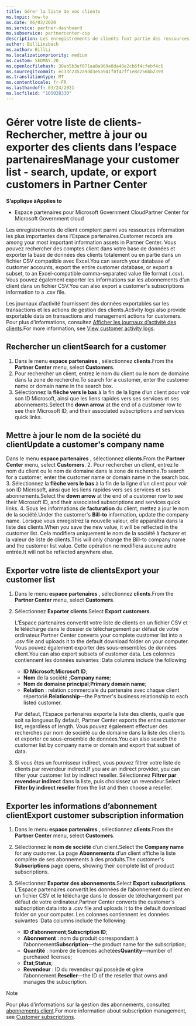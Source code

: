 ```yaml
---
title: Gérer la liste de vos clients
ms.topic: how-to
ms.date: 06/03/2020
ms.service: partner-dashboard
ms.subservice: partnercenter-csp
description: Les enregistrements de clients font partie des ressources d’informations les plus importantes. Découvrez comment afficher, Rechercher, mettre à jour & exporter des informations dans votre liste de clients de l’espace partenaires.
author: BillLinzbach
ms.author: BillLi
ms.localizationpriority: medium
ms.custom: SEOMAY.20
ms.openlocfilehash: 38ab5b3ef871aa8a969e8da48e2cb6f4cfebf4c6
ms.sourcegitcommit: ec33c2352a9dd3e5a941f0f42ff1e8d256bb2399
ms.translationtype: MT
ms.contentlocale: fr-FR
ms.lasthandoff: 03/24/2021
ms.locfileid: "105028330"
---
```

# <a name="manage-your-customer-list---search-update-or-export-customers-in-partner-center"></a><span data-ttu-id="c3a93-104">Gérer votre liste de clients-Rechercher, mettre à jour ou exporter des clients dans l’espace partenaires</span><span class="sxs-lookup"><span data-stu-id="c3a93-104">Manage your customer list - search, update, or export customers in Partner Center</span></span>

<span data-ttu-id="c3a93-105">**S’applique à**</span><span class="sxs-lookup"><span data-stu-id="c3a93-105">**Applies to**</span></span>

- <span data-ttu-id="c3a93-106">Espace partenaires pour Microsoft Government Cloud</span><span class="sxs-lookup"><span data-stu-id="c3a93-106">Partner Center for Microsoft Government cloud</span></span>

<span data-ttu-id="c3a93-107">Les enregistrements de client comptent parmi vos ressources information les plus importantes dans l’Espace partenaires.</span><span class="sxs-lookup"><span data-stu-id="c3a93-107">Customer records are among your most important information assets in Partner Center.</span></span> <span data-ttu-id="c3a93-108">Vous pouvez rechercher des comptes client dans votre base de données et exporter la base de données des clients totalement ou en partie dans un fichier&nbsp;CSV compatible avec Excel.</span><span class="sxs-lookup"><span data-stu-id="c3a93-108">You can search your database of customer accounts, export the entire customer database, or export a subset, to an Excel-compatible comma-separated value file format (.csv).</span></span> <span data-ttu-id="c3a93-109">Vous pouvez également exporter les informations sur les abonnements d’un client dans un fichier&nbsp;CSV.</span><span class="sxs-lookup"><span data-stu-id="c3a93-109">You can also export a customer's subscriptions information to a .csv file.</span></span>

<span data-ttu-id="c3a93-110">Les journaux d’activité fournissent des données exportables sur les transactions et les actions de gestion des clients.</span><span class="sxs-lookup"><span data-stu-id="c3a93-110">Activity logs also provide exportable data on transactions and management actions for customers.</span></span> <span data-ttu-id="c3a93-111">Pour plus d’informations, consultez [Afficher les journaux d’activité des clients](activity-logs.md).</span><span class="sxs-lookup"><span data-stu-id="c3a93-111">For more information, see [View customer activity logs](activity-logs.md).</span></span>

## <a name="search-for-a-customer"></a><span data-ttu-id="c3a93-112">Rechercher un client</span><span class="sxs-lookup"><span data-stu-id="c3a93-112">Search for a customer</span></span>

1. <span data-ttu-id="c3a93-113">Dans le menu **espace partenaires** , sélectionnez **clients**.</span><span class="sxs-lookup"><span data-stu-id="c3a93-113">From the **Partner Center** menu, select **Customers**.</span></span>
2. <span data-ttu-id="c3a93-114">Pour rechercher un client, entrez le nom du client ou le nom de domaine dans la zone de recherche.</span><span class="sxs-lookup"><span data-stu-id="c3a93-114">To search for a customer, enter the customer name or domain name in the search box.</span></span>
3. <span data-ttu-id="c3a93-115">Sélectionnez la **flèche vers le bas** à la fin de la ligne d’un client pour voir son ID&nbsp;Microsoft, ainsi que les liens rapides vers ses services et ses abonnements.</span><span class="sxs-lookup"><span data-stu-id="c3a93-115">Select the **down arrow** at the end of a customer row to see their Microsoft ID, and their associated subscriptions and services quick links.</span></span>

## <a name="update-a-customers-company-name"></a><span data-ttu-id="c3a93-116">Mettre à jour le nom de la société du client</span><span class="sxs-lookup"><span data-stu-id="c3a93-116">Update a customer's company name</span></span>

<span data-ttu-id="c3a93-117">Dans le menu **espace partenaires** , sélectionnez **clients**.</span><span class="sxs-lookup"><span data-stu-id="c3a93-117">From the **Partner Center** menu, select **Customers**.</span></span>
2. <span data-ttu-id="c3a93-118">Pour rechercher un client, entrez le nom du client ou le nom de domaine dans la zone de recherche.</span><span class="sxs-lookup"><span data-stu-id="c3a93-118">To search for a customer, enter the customer name or domain name in the search box.</span></span>
3. <span data-ttu-id="c3a93-119">Sélectionnez la **flèche vers le bas** à la fin de la ligne d’un client pour voir son ID&nbsp;Microsoft, ainsi que les liens rapides vers ses services et ses abonnements.</span><span class="sxs-lookup"><span data-stu-id="c3a93-119">Select the **down arrow** at the end of a customer row to see their Microsoft ID, and their associated subscriptions and services quick links.</span></span>
4. <span data-ttu-id="c3a93-120">Sous les informations de **facturation** du client, mettez à jour le nom de la société.</span><span class="sxs-lookup"><span data-stu-id="c3a93-120">Under the customer's **Bill-to** information, update the company name.</span></span> <span data-ttu-id="c3a93-121">Lorsque vous enregistrez la nouvelle valeur, elle apparaîtra dans la liste des clients.</span><span class="sxs-lookup"><span data-stu-id="c3a93-121">When you save the new value, it will be reflected in the customer list.</span></span> <span data-ttu-id="c3a93-122">Cela modifiera uniquement le nom de la société à facturer et la valeur de liste de clients.</span><span class="sxs-lookup"><span data-stu-id="c3a93-122">This will only change the Bill-to company name and the customer list value.</span></span> <span data-ttu-id="c3a93-123">Cette opération ne modifiera aucune autre entrée.</span><span class="sxs-lookup"><span data-stu-id="c3a93-123">It will not be reflected anywhere else.</span></span>

## <a name="export-your-customer-list"></a><span data-ttu-id="c3a93-124">Exporter votre liste de clients</span><span class="sxs-lookup"><span data-stu-id="c3a93-124">Export your customer list</span></span>

1. <span data-ttu-id="c3a93-125">Dans le menu **espace partenaires** , sélectionnez **clients**.</span><span class="sxs-lookup"><span data-stu-id="c3a93-125">From the **Partner Center** menu, select **Customers**.</span></span>
2. <span data-ttu-id="c3a93-126">Sélectionnez **Exporter clients**.</span><span class="sxs-lookup"><span data-stu-id="c3a93-126">Select **Export customers**.</span></span>

   <span data-ttu-id="c3a93-127">L’Espace partenaires convertit votre liste de clients en un fichier&nbsp;CSV et le télécharge dans le dossier de téléchargement par défaut de votre ordinateur.</span><span class="sxs-lookup"><span data-stu-id="c3a93-127">Partner Center converts your complete customer list into a .csv file and uploads it to the default download folder on your computer.</span></span> <span data-ttu-id="c3a93-128">Vous pouvez également exporter des sous-ensembles de données client.</span><span class="sxs-lookup"><span data-stu-id="c3a93-128">You can also export subsets of customer data.</span></span> <span data-ttu-id="c3a93-129">Les colonnes contiennent les données suivantes&nbsp;:</span><span class="sxs-lookup"><span data-stu-id="c3a93-129">Data columns include the following:</span></span>

   - <span data-ttu-id="c3a93-130">**ID Microsoft**;</span><span class="sxs-lookup"><span data-stu-id="c3a93-130">**Microsoft ID**;</span></span>
   - <span data-ttu-id="c3a93-131">**Nom** de la société ;</span><span class="sxs-lookup"><span data-stu-id="c3a93-131">**Company name**;</span></span>
   - <span data-ttu-id="c3a93-132">**Nom de domaine principal**;</span><span class="sxs-lookup"><span data-stu-id="c3a93-132">**Primary domain name**;</span></span>
   - <span data-ttu-id="c3a93-133">**Relation**&nbsp;: relation commerciale du partenaire avec chaque client répertorié.</span><span class="sxs-lookup"><span data-stu-id="c3a93-133">**Relationship**—the Partner's business relationship to each listed customer.</span></span>

    <span data-ttu-id="c3a93-134">Par défaut, l’Espace partenaires exporte la liste des clients, quelle que soit sa longueur.</span><span class="sxs-lookup"><span data-stu-id="c3a93-134">By default, Partner Center exports the entire customer list, regardless of length.</span></span> <span data-ttu-id="c3a93-135">Vous pouvez également effectuer des recherches par nom de société ou de domaine dans la liste des clients et exporter ce sous-ensemble de données.</span><span class="sxs-lookup"><span data-stu-id="c3a93-135">You can also search the customer list by company name or domain and export that subset of data.</span></span>

3. <span data-ttu-id="c3a93-136">Si vous êtes un fournisseur indirect, vous pouvez filtrer votre liste de clients par revendeur indirect.</span><span class="sxs-lookup"><span data-stu-id="c3a93-136">If you are an indirect provider, you can filter your customer list by indirect reseller.</span></span> <span data-ttu-id="c3a93-137">Sélectionnez **Filtrer par revendeur indirect** dans la liste, puis choisissez un revendeur.</span><span class="sxs-lookup"><span data-stu-id="c3a93-137">Select **Filter by indirect reseller** from the list and then choose a reseller.</span></span>


## <a name="export-customer-subscription-information"></a><span data-ttu-id="c3a93-138">Exporter les informations d’abonnement client</span><span class="sxs-lookup"><span data-stu-id="c3a93-138">Export customer subscription information</span></span>

1. <span data-ttu-id="c3a93-139">Dans le menu **espace partenaires** , sélectionnez **clients**.</span><span class="sxs-lookup"><span data-stu-id="c3a93-139">From the **Partner Center** menu, select **Customers**.</span></span>

2. <span data-ttu-id="c3a93-140">Sélectionnez le **nom de société** d’un client.</span><span class="sxs-lookup"><span data-stu-id="c3a93-140">Select the **Company name** for any customer.</span></span> <span data-ttu-id="c3a93-141">La page **Abonnements** d’un client affiche la liste complète de ses abonnements à des produits.</span><span class="sxs-lookup"><span data-stu-id="c3a93-141">The customer's **Subscriptions** page opens, showing their complete list of product subscriptions.</span></span>

3. <span data-ttu-id="c3a93-142">Sélectionnez **Exporter des abonnements**.</span><span class="sxs-lookup"><span data-stu-id="c3a93-142">Select **Export subscriptions**.</span></span> <span data-ttu-id="c3a93-143">L’Espace partenaires convertit les données de l’abonnement du client en un fichier&nbsp;CSV et le télécharge dans le dossier de téléchargement par défaut de votre ordinateur.</span><span class="sxs-lookup"><span data-stu-id="c3a93-143">Partner Center converts the customer's subscription data into a .csv file and uploads it to the default download folder on your computer.</span></span> <span data-ttu-id="c3a93-144">Les colonnes contiennent les données suivantes&nbsp;:</span><span class="sxs-lookup"><span data-stu-id="c3a93-144">Data columns include the following:</span></span>
   - <span data-ttu-id="c3a93-145">**ID d’abonnement**;</span><span class="sxs-lookup"><span data-stu-id="c3a93-145">**Subscription ID**;</span></span>
   - <span data-ttu-id="c3a93-146">**Abonnement**&nbsp;: nom du produit correspondant à l’abonnement</span><span class="sxs-lookup"><span data-stu-id="c3a93-146">**Subscription**—the product name for the subscription;</span></span>
   - <span data-ttu-id="c3a93-147">**Quantité**&nbsp;: nombre de licences achetées</span><span class="sxs-lookup"><span data-stu-id="c3a93-147">**Quantity**—number of purchased licenses;</span></span>
   - <span data-ttu-id="c3a93-148">**État**;</span><span class="sxs-lookup"><span data-stu-id="c3a93-148">**Status**;</span></span>
   - <span data-ttu-id="c3a93-149">**Revendeur**&nbsp;: ID du revendeur qui possède et gère l’abonnement.</span><span class="sxs-lookup"><span data-stu-id="c3a93-149">**Reseller**—the ID of the reseller that owns and manages the subscription.</span></span>

> [!NOTE]  
> <span data-ttu-id="c3a93-150">Pour plus d’informations sur la gestion des abonnements, consultez [abonnements client](customer-subscriptions.md).</span><span class="sxs-lookup"><span data-stu-id="c3a93-150">For more information about subscription management, see [Customer subscriptions](customer-subscriptions.md).</span></span>

